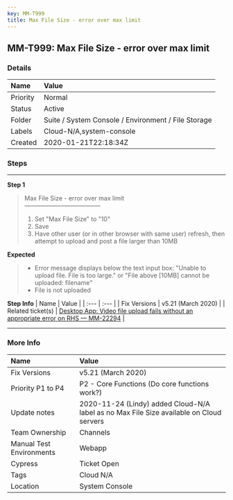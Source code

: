 ```yaml
---
key: MM-T999
title: Max File Size - error over max limit
---
```


## MM-T999: Max File Size - error over max limit

### Details

| Name     | Value                                               |
| :------- | :-------------------------------------------------- |
| Priority | Normal                                              |
| Status   | Active                                              |
| Folder   | Suite / System Console / Environment / File Storage |
| Labels   | Cloud-N/A,system-console                            |
| Created  | 2020-01-21T22:18:34Z                                |

### Steps

<hr/>

**Step 1**

> <article>Max File Size - error over max limit<br>–––––––––––––––––––––––––<ol><li>Set "Max File Size" to "10"</li><li>Save</li><li>Have other user (or in other browser with same user) refresh, then attempt to upload and post a file larger than 10MB</li></ol></article>

**Expected**

> <article><ul><li>Error message displays below the text input box: "Unable to upload file. File is too large." or "File above [10MB] cannot be uploaded: filename"</li><li>File is not uploaded</li></ul></article>

**Step Info**
| Name | Value |
| :--- | :--- |
| Fix Versions | v5.21 (March 2020) |
| Related ticket(s) | <a href="https://mattermost.atlassian.net/browse/MM-22294">Desktop App: Video file upload fails without an appropriate error on RHS — MM-22294</a> |

<hr/>

### More Info

| Name                     | Value                                                                                   |
| :----------------------- | :-------------------------------------------------------------------------------------- |
| Fix Versions             | v5.21 (March 2020)                                                                      |
| Priority P1 to P4        | P2 - Core Functions (Do core functions work?)                                           |
| Update notes             | 2020-11-24 (Lindy) added Cloud-N/A label as no Max File Size available on Cloud servers |
| Team Ownership           | Channels                                                                                |
| Manual Test Environments | Webapp                                                                                  |
| Cypress                  | Ticket Open                                                                             |
| Tags                     | Cloud N/A                                                                               |
| Location                 | System Console                                                                          |
